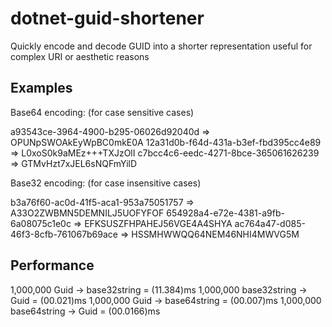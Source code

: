 # dotnet-guid-shortener
Quickly encode and decode GUID into a shorter representation useful for complex URI or aesthetic reasons

## Examples
Base64 encoding:
(for case sensitive cases)

a93543ce-3964-4900-b295-06026d92040d => OPUNpSWOAkEyWpBC0mkE0A
12a31d0b-f64d-431a-b3ef-fbd395cc4e89 => L0xoS0k9aMEz+++TXJzOlI
c7bcc4c6-eedc-4271-8bce-365061626239 => GTMvHzt7xJEL6sNQFmYilD


Base32 encoding:
(for case insensitive cases)

b3a76f60-ac0d-41f5-aca1-953a75051757 => A33O2ZWBMN5DEMNILJ5UOFYFOF
654928a4-e72e-4381-a9fb-6a08075c1e0c => EFKSUSZFHPAHEJ56VGE4A4SHYA
ac764a47-d085-46f3-8cfb-761067b69ace => HSSMHWWQQ64NEM46NHI4MWVG5M


## Performance

1,000,000 Guid -> base32string = (11.384)ms
1,000,000 base32string -> Guid = (00.021)ms
1,000,000 Guid -> base64string = (00.007)ms
1,000,000 base64string -> Guid = (00.0166)ms


